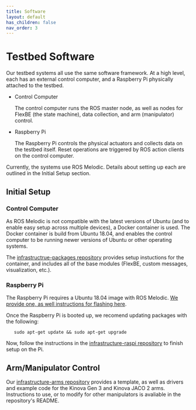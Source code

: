 ```yaml
---
title: Software
layout: default
has_children: false
nav_order: 3
---
```


# Testbed Software 

Our testbed systems all use the same software framework. At a high level, each has an external control computer, and a Raspberry Pi physically attached to the testbed.
- Control Computer
    
    The control computer runs the ROS master node, as well as nodes for FlexBE (the state machine), data collection, and arm (manipulator) control.

- Raspberry Pi
    
    The Raspberry Pi controls the physical actuators and collects data on the testbed itself. Reset operations are triggered by ROS action clients on the control computer.

Currently, the systems use ROS Melodic. Details about setting up each are outlined in the Initial Setup section.

## Initial Setup

### Control Computer

As ROS Melodic is not compatible with the latest versions of Ubuntu (and to enable easy setup across multiple devices), a Docker container is used. The Docker container is build from Ubuntu 18.04, and enables the control computer to be running newer versions of Ubuntu or other operating systems.

The [infrastructrue-packages repository](https://github.com/OSUrobotics/infrastructure-packages) provides setup instuctions for the container, and includes all of the base modules (FlexBE, custom messages, visualization, etc.).


### Raspberry Pi

The Raspberry Pi requires a Ubuntu 18.04 image with ROS Melodic. [We provide one, as well instructions for flashing here](https://oregonstate.box.com/s/s0gt75lpap5d37oyjeo47on6a7t4ze4d).

Once the Raspberry Pi is booted up, we recomend updating packages with the following:
```console,
   sudo apt-get update && sudo apt-get upgrade
```

Now, follow the instructions in the [infrastructure-raspi repository](https://github.com/OSUrobotics/infrastructure-raspi) to finish setup on the Pi.

## Arm/Manipulator Control

Our [infrastructure-arms repository](https://github.com/OSUrobotics/infrastructure-arms) provides a template, as well as drivers and example code for the Kinova Gen 3 and Kinova JACO 2 arms. Instructions to use, or to modify for other manipulators is avaliable in the repository's README.


